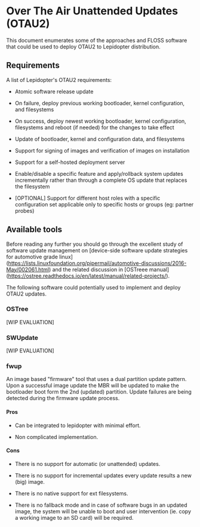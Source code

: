 # Over The Air Unattended Updates (OTAU2)

This document enumerates some of the approaches and FLOSS software that could
be used to deploy OTAU2 to Lepidopter distribution.

## Requirements

A list of Lepidopter's OTAU2 requirements:

* Atomic software release update

* On failure, deploy previous working bootloader, kernel
    configuration, and filesystems

* On success, deploy newest working bootloader, kernel
    configuration, filesystems and reboot (if needed) for the changes to take
    effect

* Update of bootloader, kernel and configuration data, and filesystems

* Support for signing of images and verification of images on
    installation

* Support for a self-hosted deployment server

* Enable/disable a specific feature and apply/rollback system updates
    incrementally rather than through a complete OS update that
    replaces the filesystem

* [OPTIONAL] Support for different host roles with a specific configuration set
    applicable only to specific hosts or groups (eg: partner probes)

## Available tools

Before reading any further you should go through the excellent study of
software update management on [device-side software update strategies for
automotive grade linux]
(https://lists.linuxfoundation.org/pipermail/automotive-discussions/2016-May/002061.html)
and the related discussion in [OSTreee manual]
(https://ostree.readthedocs.io/en/latest/manual/related-projects/).

The following software could potentially used to implement and deploy OTAU2
updates.

### OSTree

[WIP EVALUATION]

### SWUpdate

[WIP EVALUATION]

### fwup

An image based "firmware" tool that uses a dual partition update pattern.
Upon a successful image update the MBR will be updated to make the bootloader
boot form the 2nd (updated) partition. Update failures are being detected
during the firmware update process.

#### Pros

* Can be integrated to lepidopter with minimal effort.

* Non complicated implementation.

#### Cons

* There is no support for automatic (or unattended) updates.

* There is no support for incremental updates every update results a new (big)
  image.

* There is no native support for ext filesystems.

* There is no fallback mode and in case of software bugs in an updated image,
  the system will be unable to boot and user intervention (ie. copy a working
  image to an SD card) will be required.
